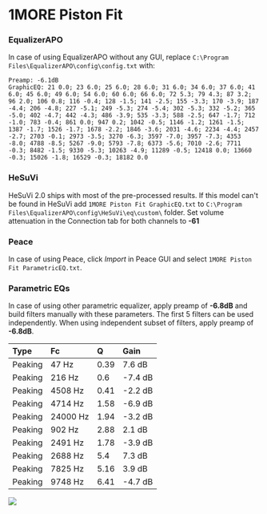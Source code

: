 # 1MORE Piston Fit

### EqualizerAPO
In case of using EqualizerAPO without any GUI, replace `C:\Program Files\EqualizerAPO\config\config.txt`
with:
```
Preamp: -6.1dB
GraphicEQ: 21 0.0; 23 6.0; 25 6.0; 28 6.0; 31 6.0; 34 6.0; 37 6.0; 41 6.0; 45 6.0; 49 6.0; 54 6.0; 60 6.0; 66 6.0; 72 5.3; 79 4.3; 87 3.2; 96 2.0; 106 0.8; 116 -0.4; 128 -1.5; 141 -2.5; 155 -3.3; 170 -3.9; 187 -4.4; 206 -4.8; 227 -5.1; 249 -5.3; 274 -5.4; 302 -5.3; 332 -5.2; 365 -5.0; 402 -4.7; 442 -4.3; 486 -3.9; 535 -3.3; 588 -2.5; 647 -1.7; 712 -1.0; 783 -0.4; 861 0.0; 947 0.2; 1042 -0.5; 1146 -1.2; 1261 -1.5; 1387 -1.7; 1526 -1.7; 1678 -2.2; 1846 -3.6; 2031 -4.6; 2234 -4.4; 2457 -2.7; 2703 -0.1; 2973 -3.5; 3270 -6.3; 3597 -7.0; 3957 -7.3; 4353 -8.0; 4788 -8.5; 5267 -9.0; 5793 -7.8; 6373 -5.6; 7010 -2.6; 7711 -0.3; 8482 -1.5; 9330 -5.3; 10263 -4.9; 11289 -0.5; 12418 0.0; 13660 -0.3; 15026 -1.8; 16529 -0.3; 18182 0.0
```

### HeSuVi
HeSuVi 2.0 ships with most of the pre-processed results. If this model can't be found in HeSuVi add
`1MORE Piston Fit GraphicEQ.txt` to `C:\Program Files\EqualizerAPO\config\HeSuVi\eq\custom\` folder.
Set volume attenuation in the Connection tab for both channels to **-61**

### Peace
In case of using Peace, click *Import* in Peace GUI and select `1MORE Piston Fit ParametricEQ.txt`.

### Parametric EQs
In case of using other parametric equalizer, apply preamp of **-6.8dB** and build filters manually
with these parameters. The first 5 filters can be used independently.
When using independent subset of filters, apply preamp of **-6.8dB**.

| Type    | Fc       |    Q | Gain    |
|:--------|:---------|:-----|:--------|
| Peaking | 47 Hz    | 0.39 | 7.6 dB  |
| Peaking | 216 Hz   | 0.6  | -7.4 dB |
| Peaking | 4508 Hz  | 0.41 | -2.2 dB |
| Peaking | 4714 Hz  | 1.58 | -6.9 dB |
| Peaking | 24000 Hz | 1.94 | -3.2 dB |
| Peaking | 902 Hz   | 2.88 | 2.1 dB  |
| Peaking | 2491 Hz  | 1.78 | -3.9 dB |
| Peaking | 2688 Hz  | 5.4  | 7.3 dB  |
| Peaking | 7825 Hz  | 5.16 | 3.9 dB  |
| Peaking | 9748 Hz  | 6.41 | -4.7 dB |

![](https://raw.githubusercontent.com/jaakkopasanen/AutoEq/master/results/rtings/avg/1MORE%20Piston%20Fit/1MORE%20Piston%20Fit.png)